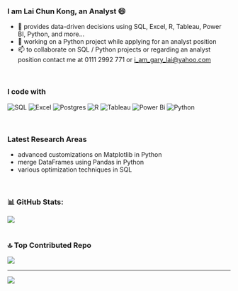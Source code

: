 ### I am Lai Chun Kong, an Analyst 😄 

- 🔭 provides data-driven decisions using SQL, Excel, R, Tableau, Power BI, Python, and more...
- 🌱 working on a Python project while applying for an analyst position
- 📫 to collaborate on SQL / Python projects or regarding an analyst position contact me at 0111 2992 771 or i_am_gary_lai@yahoo.com
<br/>
  
### I code with
![SQL](https://img.shields.io/badge/-SQL-blue?style=for-the-badge&logo=sql&logoColor=white)
![Excel](https://img.shields.io/badge/Microsoft_Excel-217346?style=for-the-badge&logo=microsoft-excel&logoColor=white)
![Postgres](https://img.shields.io/badge/postgres-%23316192.svg?style=for-the-badge&logo=postgresql&logoColor=white)
![R](https://img.shields.io/badge/r-%23276DC3.svg?style=for-the-badge&logo=r&logoColor=white) 
![Tableau](https://img.shields.io/badge/Tableau-E97627?style=for-the-badge&logo=Tableau&logoColor=white)
![Power Bi](https://img.shields.io/badge/power_bi-F2C811?style=for-the-badge&logo=powerbi&logoColor=black)
![Python](https://img.shields.io/badge/python-3670A0?style=for-the-badge&logo=python&logoColor=ffdd54) 

<br/>

### Latest Research Areas
- advanced customizations on Matplotlib in Python
- merge DataFrames using Pandas in Python
- various optimization techniques in SQL
<br/>

### 📊 GitHub Stats:
![](https://nirzak-streak-stats.vercel.app/?user=ChunKong99&theme=tokyonight&hide_border=false)<br/>
<br/>

### 🔝 Top Contributed Repo
![](https://github-contributor-stats.vercel.app/api?username=ChunKong99&limit=5&theme=tokyonight&combine_all_yearly_contributions=true)

---
[![](https://visitcount.itsvg.in/api?id=ChunKong99&icon=0&color=0)](https://visitcount.itsvg.in)




<!-- Proudly created with GPRM ( https://gprm.itsvg.in ) -->
<!--
**ChunKong99/ChunKong99** is a ✨ _special_ ✨ repository because its `README.md` (this file) appears on your GitHub profile.

Here are some ideas to get you started:

- 🔭 I’m currently working on ...
- 🌱 I’m currently learning ...
- 👯 I’m looking to collaborate on ...
- 🤔 I’m looking for help with ...
- 💬 Ask me about ...
- 📫 How to reach me: ...
- 😄 Pronouns: ...
- ⚡ Fun fact: ...
-->
